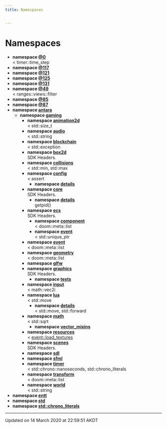 ```yaml
---
title: Namespaces


---
```


# Namespaces



* **namespace [@0](Namespaces/namespace_0D0.md)**<br>< timer::time_step 
* **namespace [@117](Namespaces/namespace_0D117.md)**
* **namespace [@121](Namespaces/namespace_0D121.md)**
* **namespace [@125](Namespaces/namespace_0D125.md)**
* **namespace [@131](Namespaces/namespace_0D131.md)**
* **namespace [@49](Namespaces/namespace_0D49.md)**<br>< ranges::views::filter 
* **namespace [@85](Namespaces/namespace_0D85.md)**
* **namespace [@87](Namespaces/namespace_0D87.md)**
* **namespace [antara](Namespaces/namespaceantara.md)**
    * **namespace [gaming](Namespaces/namespaceantara_1_1gaming.md)**
        * **namespace [animation2d](Namespaces/namespaceantara_1_1gaming_1_1animation2d.md)**<br>< std::size_t 
        * **namespace [audio](Namespaces/namespaceantara_1_1gaming_1_1audio.md)**<br>< std::string 
        * **namespace [blockchain](Namespaces/namespaceantara_1_1gaming_1_1blockchain.md)**<br>< std::exception 
        * **namespace [box2d](Namespaces/namespaceantara_1_1gaming_1_1box2d.md)**<br>SDK Headers. 
        * **namespace [collisions](Namespaces/namespaceantara_1_1gaming_1_1collisions.md)**<br>< std::min, std::max 
        * **namespace [config](Namespaces/namespaceantara_1_1gaming_1_1config.md)**<br>< assert 
            * **namespace [details](Namespaces/namespaceantara_1_1gaming_1_1config_1_1details.md)**
        * **namespace [core](Namespaces/namespaceantara_1_1gaming_1_1core.md)**<br>SDK Headers. 
            * **namespace [details](Namespaces/namespaceantara_1_1gaming_1_1core_1_1details.md)**<br>getpid() 
        * **namespace [ecs](Namespaces/namespaceantara_1_1gaming_1_1ecs.md)**<br>SDK Headers. 
            * **namespace [component](Namespaces/namespaceantara_1_1gaming_1_1ecs_1_1component.md)**<br>< doom::meta::list 
            * **namespace [event](Namespaces/namespaceantara_1_1gaming_1_1ecs_1_1event.md)**<br>< std::unique_ptr 
        * **namespace [event](Namespaces/namespaceantara_1_1gaming_1_1event.md)**<br>< doom::meta::list 
        * **namespace [geometry](Namespaces/namespaceantara_1_1gaming_1_1geometry.md)**<br>< doom::meta::list 
        * **namespace [glfw](Namespaces/namespaceantara_1_1gaming_1_1glfw.md)**
        * **namespace [graphics](Namespaces/namespaceantara_1_1gaming_1_1graphics.md)**<br>SDK Headers. 
            * **namespace [tests](Namespaces/namespaceantara_1_1gaming_1_1graphics_1_1tests.md)**
        * **namespace [input](Namespaces/namespaceantara_1_1gaming_1_1input.md)**<br>< math::vec2i 
        * **namespace [lua](Namespaces/namespaceantara_1_1gaming_1_1lua.md)**<br>< std::move 
            * **namespace [details](Namespaces/namespaceantara_1_1gaming_1_1lua_1_1details.md)**<br>< std::move, std::forward 
        * **namespace [math](Namespaces/namespaceantara_1_1gaming_1_1math.md)**<br>< std::sqrt 
            * **namespace [vector_mixins](Namespaces/namespaceantara_1_1gaming_1_1math_1_1vector__mixins.md)**
        * **namespace [resources](Namespaces/namespaceantara_1_1gaming_1_1resources.md)**<br>< [event::load_textures](Classes/structantara_1_1gaming_1_1event_1_1load__textures.md)
        * **namespace [scenes](Namespaces/namespaceantara_1_1gaming_1_1scenes.md)**<br>SDK Headers. 
        * **namespace [sdl](Namespaces/namespaceantara_1_1gaming_1_1sdl.md)**
        * **namespace [sfml](Namespaces/namespaceantara_1_1gaming_1_1sfml.md)**
        * **namespace [timer](Namespaces/namespaceantara_1_1gaming_1_1timer.md)**<br>< std::chrono::nanoseconds, std::chrono_literals 
        * **namespace [transform](Namespaces/namespaceantara_1_1gaming_1_1transform.md)**<br>< doom::meta::list 
        * **namespace [world](Namespaces/namespaceantara_1_1gaming_1_1world.md)**<br>< std::string 
* **namespace [entt](Namespaces/namespaceentt.md)**
* **namespace [std](Namespaces/namespacestd.md)**
* **namespace [std::chrono_literals](Namespaces/namespacestd_1_1chrono__literals.md)**



-------------------------------

Updated on 14 March 2020 at 22:59:51 AKDT
